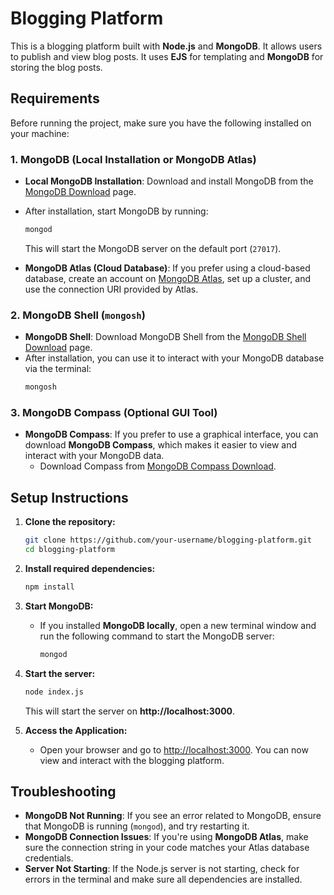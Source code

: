 # Blogging Platform

This is a blogging platform built with **Node.js** and **MongoDB**. It allows users to publish and view blog posts. It uses **EJS** for templating and **MongoDB** for storing the blog posts.

## Requirements

Before running the project, make sure you have the following installed on your machine:

### 1. **MongoDB** (Local Installation or MongoDB Atlas)
- **Local MongoDB Installation**: Download and install MongoDB from the [MongoDB Download](https://www.mongodb.com/try/download/community) page.
- After installation, start MongoDB by running:
    ```sh
    mongod
    ```
    This will start the MongoDB server on the default port (`27017`).

- **MongoDB Atlas (Cloud Database)**: If you prefer using a cloud-based database, create an account on [MongoDB Atlas](https://www.mongodb.com/cloud/atlas), set up a cluster, and use the connection URI provided by Atlas.

### 2. **MongoDB Shell (`mongosh`)**
- **MongoDB Shell**: Download MongoDB Shell from the [MongoDB Shell Download](https://www.mongodb.com/try/download/shell) page.
- After installation, you can use it to interact with your MongoDB database via the terminal:
    ```sh
    mongosh
    ```

### 3. **MongoDB Compass** (Optional GUI Tool)
- **MongoDB Compass**: If you prefer to use a graphical interface, you can download **MongoDB Compass**, which makes it easier to view and interact with your MongoDB data.
    - Download Compass from [MongoDB Compass Download](https://www.mongodb.com/try/download/compass).

## Setup Instructions

1. **Clone the repository:**
    ```sh
    git clone https://github.com/your-username/blogging-platform.git
    cd blogging-platform
    ```

2. **Install required dependencies:**
    ```sh
    npm install
    ```

3. **Start MongoDB:**
    - If you installed **MongoDB locally**, open a new terminal window and run the following command to start the MongoDB server:
      ```sh
      mongod
      ```

4. **Start the server:**
    ```sh
    node index.js
    ```

    This will start the server on **http://localhost:3000**.

5. **Access the Application:**
    - Open your browser and go to [http://localhost:3000](http://localhost:3000). You can now view and interact with the blogging platform.

## Troubleshooting

- **MongoDB Not Running**: If you see an error related to MongoDB, ensure that MongoDB is running (`mongod`), and try restarting it.
- **MongoDB Connection Issues**: If you're using **MongoDB Atlas**, make sure the connection string in your code matches your Atlas database credentials.
- **Server Not Starting**: If the Node.js server is not starting, check for errors in the terminal and make sure all dependencies are installed.

